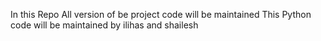 In this Repo All version of be project code will be maintained
This Python code will be maintained by ilihas and shailesh
